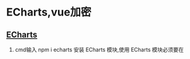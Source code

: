 # ECharts,vue加密

## [ECharts](https://echarts.apache.org/zh/index.html) 

1. cmd输入 npm i echarts 安装 ECharts 模块,使用 ECharts 模块必须要在 <script> 标签中声明导入.为了使图表在页面初始化时被成功加载,还需要导入 vue 的生命钩子函数 onMounted
   ```javascript
   import { onMounted } from 'vue';
   import * as echarts from 'echarts';
   ```

2. 在 [ECharts样例官网](https://echarts.apache.org/examples/zh/index.html) 中复制粘贴相关的js代码,将代码封装入一个方法中,这里以柱状图为例,在 [EChartsTest.vue](material\vue-front-knowledge\src\components\EChartsTest.vue) 文件中,除了对 option 对象的属性定义不同外,其他语句基本是固定写法
   ```javascript
   const loadStatisticalChart = () => { //加载折线图的方法,封装于此
     let chartDom = document.getElementById('statisticalChart'); //获取 id 为 statisticalChart 的自定义标签元素
     let myChart = echarts.init(chartDom); //在div元素中初始化echarts实例
     let option = { //定义 option 对象,该对象决定了图表的具体样式,很长...
       title: {
         text: '折线图标题' //图像标题
       },
       tooltip: { //添加此属性时,用户将鼠标置于统计图内将会展示数据提示信息
         trigger: 'axis' //触发条件:鼠标鼠标置于轴线中时
       },
       legend: { //在图表中要显示的统计线段,要与下方 series 对象数组中的 name 属性相对应并赋予相应的数据
         data: ['蓝色', '绿色', '黄色', '红色', '青色']
       },
       grid: { //调整图像在所占用的 div 标签组件中的位置
         left: '3%', //图像左侧留白面积百分比
         right: '4%', //图像右侧留白面积百分比
         bottom: '3%',  //图像下方留白面积百分比
         containLabel: true //上述调整是否将横竖轴中的标签包含在内
       },
       toolbox: { //添加此属性将允许用户将图表作为图像下载
         feature: {
           saveAsImage: {}
         }
       },
       xAxis: {
         type: 'category',
         boundaryGap: false, //是否将X轴两点间居中的位置作为横轴数据点
         data: ['横轴1', '横轴2', '横轴3', '横轴4', '横轴5', '横轴6', '横轴7'] //X轴标记的数值
       },
       yAxis: {
         type: 'value'
       },
       series: [ //解释上方的 legend 对象内的 data 数组属性所对应的数据
         {
           name: '蓝色',
           type: 'line', //图表类型:线
           stack: 'Total',
           data: [120, 132, 101, 134, 90, 230, 210]
         },
         {
           name: '绿色',
           type: 'line',
           stack: 'Total',
           data: [220, 182, 191, 234, 290, 330, 310]
         },
         {
           name: '黄色',
           type: 'line',
           stack: 'Total',
           data: [150, 232, 201, 154, 190, 330, 410]
         },
         {
           name: '红色',
           type: 'line',
           stack: 'Total',
           data: [320, 332, 301, 334, 390, 330, 320]
         },
         {
           name: '青色',
           type: 'line',
           stack: 'Total',
           data: [820, 932, 901, 934, 1290, 1330, 1320]
         }
       ]
     };
     option && myChart.setOption(option); //使用option配置项渲染图表
   }
   ```

   将该图表元素置入 id=statisticalChart 的div标签中,该标签要事先定义好其长高等样式属性:
   ```html
   <div id="statisticalChart" style="width: 80%; height: 400px;">折线图会被加载到这里(文字会被替换)</div>
   ```

3. 在 <script> 标签中使用 onMounted 钩子函数触发图表加载,其中的空括号和箭头不能省否则报错:
   ```javascript
   onMounted(() => {
     loadStatisticalChart() //加载折线图
   })
   ```

4. 测试运行,查看图表样式是否被成功渲染

## vue加密

???
